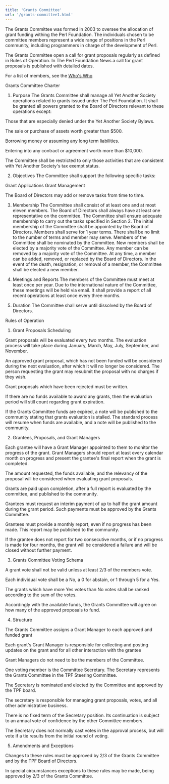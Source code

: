 ```yaml
---
title: 'Grants Committee'
url: '/grants-committee1.html'
---
```


The Grants Committee was formed in 2003 to oversee the
allocation of grant funding withing the Perl Foundation.
The individuals chosen to be committee members represent a
wide range of positions in the Perl community, including
programmers in charge of the development of Perl.

The Grants Committee open a call for grant proposals
regularly as defined in Rules of Operation. In The Perl
Foundation News a call for grant proposals is published
with detailed dates.

For a list of members, see
the [Who's Who](committees.html)

Grants Committee Charter

1. Purpose
   The Grants Committee shall manage all Yet Another Society
   operations related to grants issued under The Perl
   Foundation. It shall be granted all powers granted to the
   Board of Directors relevant to these operations
   except:

Those that are especially denied under the Yet Another
Society Bylaws.

The sale or purchase of assets worth greater than $500.

Borrowing money or assuming any long term liabilities.

Entering into any contract or agreement worth more than
$10,000.

The Committee shall be restricted to only those
activities that are consistent with Yet Another Society's
tax exempt status.

2. Objectives
   The Committee shall support the following specific
   tasks:

Grant Applications
Grant Management

The Board of Directors may add or remove tasks from time
to time.

3. Membership
   The Committee shall consist of at least one and at most
   eleven members. The Board of Directors shall always have
   at least one representative on the committee. The
   Committee shall ensure adequate membership to carry out
   the tasks specified in Section 2.
   The initial membership of the Committee shall be
   appointed by the Board of Directors. Members shall serve
   for 1 year terms. There shall be no limit to the number of
   terms and member may serve.
   Members of the Committee shall be nominated by the
   Committee. New members shall be elected by a majority vote
   of the Committee. Any member can be removed by a majority
   vote of the Committee. At any time, a member can be added,
   removed, or replaced by the Board of Directors. In the
   event of the death, resignation, or removal of a member,
   the Committee shall be elected a new member.

4. Meetings and Reports
   The members of the Committee must meet at least once per
   year. Due to the international nature of the Committee,
   these meetings will be held via email. It shall provide a
   report of all recent operations at least once every three
   months.

5. Duration
   The Committee shall serve until dissolved by the Board of
   Directors.

Rules of Operation

1. Grant Proposals Scheduling

Grant proposals will be evaluated every two months. The
evaluation process will take place during January,
March, May, July, September, and November.

An approved grant proposal, which has not been funded
will be considered during the next evaluation, after
which it will no longer be considered. The person
requesting the grant may resubmit the proposal with no
charges if they wish.

Grant proposals which have been rejected must be
written.

If there are no funds available to award any grants,
then the evaluation period will still count regarding
grant expiration.

If the Grants Committee funds are expired, a note will
be published to the community stating that grants
evaluation is stalled. The standard process will resume
when funds are available, and a note will be published
to the community.

2. Grantees, Proposals, and Grant Managers

Each grantee will have a Grant Manager appointed to them
to monitor the progress of the grant. Grant Managers
should report at least every calendar month on progress
and present the grantee's final report when the grant is
completed.

The amount requested, the funds available, and the
relevancy of the proposal will be considered when
evaluating grant proposals.

Grants are paid upon completion, after a full report is
evaluated by the committee, and published to the
community.

Grantees must request an interim payment of up to half
the grant amount during the grant period. Such payments
must be approved by the Grants Committee.

Grantees must provide a monthly report, even if no
progress has been made. This report may be published to
the community.

If the grantee does not report for two consecutive
months, or if no progress is made for four months, the
grant will be considered a failure and will be closed
without further payment.

3. Grants Committee Voting Schema

A grant vote shall not be valid unless at least 2/3 of
the members vote.

Each individual vote shall be a No, a 0 for abstain, or
1 through 5 for a Yes.

The grants which have more Yes votes than No votes shall
be ranked according to the sum of the votes.

Accordingly with the available funds, the Grants
Committee will agree on how many of the
approved proposals to fund.

4. Structure

The Grants Committee assigns a Grant Manager to each
approved and funded grant

Each grant's Grant Manager is responsible for
collecting and posting updates on the grant and for
all other interaction with the grantee

Grant Managers do not need to be the members of the
Committee.

One voting member is the Committee Secretary. The
Secretary represents the Grants Committee in the TPF
Steering Committee.

The Secretary is nominated and elected by the
Committee and approved by the TPF board.

The secretary is responsible for managing grant
proposals, votes, and all other administrative
business.

There is no fixed term of the Secretary position.
Its continuation is subject to an annual vote of
confidence by the other Committee members.

The Secretary does not normally cast votes in the
approval process, but will vote if a tie results
from the initial round of voting.

5. Amendments and Exceptions

Changes to these rules must be approved by 2/3 of
the Grants Committee and by the TPF Board of Directors.

In special circumstances exceptions to these rules may
be made, being approved by 2/3 of the Grants Committee.
